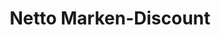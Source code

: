 ---
title: "Netto Marken-Discount"
url: /bissingen-an-der-teck/netto-marken-discount/
shop: Supermarkt
---
